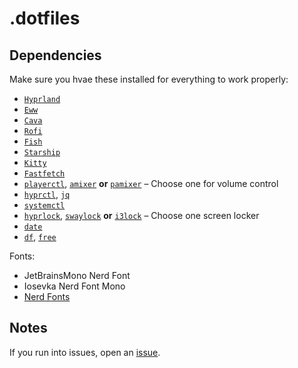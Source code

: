 # .dotfiles

## Dependencies

Make sure you hvae these installed for everything to work properly:

* [`Hyprland`](https://github.com/hyprwm/Hyprland)
* [`Eww`](https://github.com/elkowar/eww)
* [`Cava`](https://github.com/karlstav/cava)
* [`Rofi`](https://github.com/davatorium/rofi)
* [`Fish`](https://github.com/fish-shell/fish-shell)
* [`Starship`](https://github.com/starship/starship)
* [`Kitty`](https://github.com/kovidgoyal/kitty)
* [`Fastfetch`](https://github.com/fastfetch-cli/fastfetch)
* [`playerctl`](https://github.com/altdesktop/playerctl), [`amixer`](https://www.alsa-project.org/) **or** [`pamixer`](https://github.com/cdemoulins/pamixer) – Choose one for volume control
* [`hyprctl`](https://github.com/hyprwm/Hyprland#hyprctl), [`jq`](https://github.com/stedolan/jq)
* [`systemctl`](https://www.freedesktop.org/software/systemd/man/systemctl.html)
* [`hyprlock`](https://github.com/hyprwm/hyprlock), [`swaylock`](https://github.com/swaywm/swaylock) **or** [`i3lock`](https://github.com/i3/i3lock) – Choose one screen locker
* [`date`](https://www.gnu.org/software/coreutils/manual/html_node/date-invocation.html)
* [`df`](https://www.gnu.org/software/coreutils/manual/html_node/df-invocation.html), [`free`](https://www.gnu.org/software/procps/)

Fonts:

* JetBrainsMono Nerd Font
* Iosevka Nerd Font Mono
* [Nerd Fonts](https://www.nerdfonts.com/font-downloads)

## Notes

If you run into issues, open an [issue](https://github.com/ashyrv0/.dotfiles/issues).